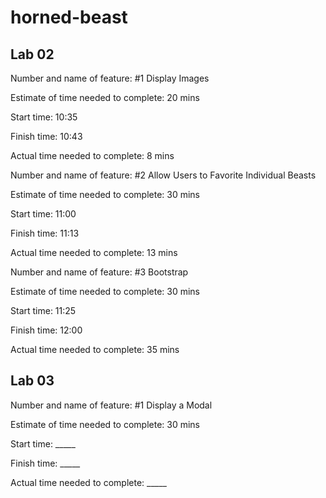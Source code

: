 # horned-beast

## Lab 02

Number and name of feature: #1 Display Images

Estimate of time needed to complete: 20 mins

Start time: 10:35

Finish time: 10:43

Actual time needed to complete: 8 mins

Number and name of feature: #2 Allow Users to Favorite Individual Beasts

Estimate of time needed to complete: 30 mins

Start time: 11:00

Finish time: 11:13

Actual time needed to complete: 13 mins

Number and name of feature: #3 Bootstrap

Estimate of time needed to complete: 30 mins

Start time: 11:25

Finish time: 12:00

Actual time needed to complete: 35 mins

## Lab 03

Number and name of feature: #1 Display a Modal

Estimate of time needed to complete: 30 mins

Start time: _____

Finish time: _____

Actual time needed to complete: _____
